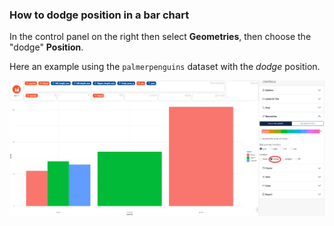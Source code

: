 
### How to dodge position in a bar chart

In the control panel on the right then select **Geometries**, then choose the "dodge" **Position**. 

Here an example using the `palmerpenguins` dataset with the *dodge* position. 

![](figures/how-to-dodge-position-in-a-bar-chart.png)